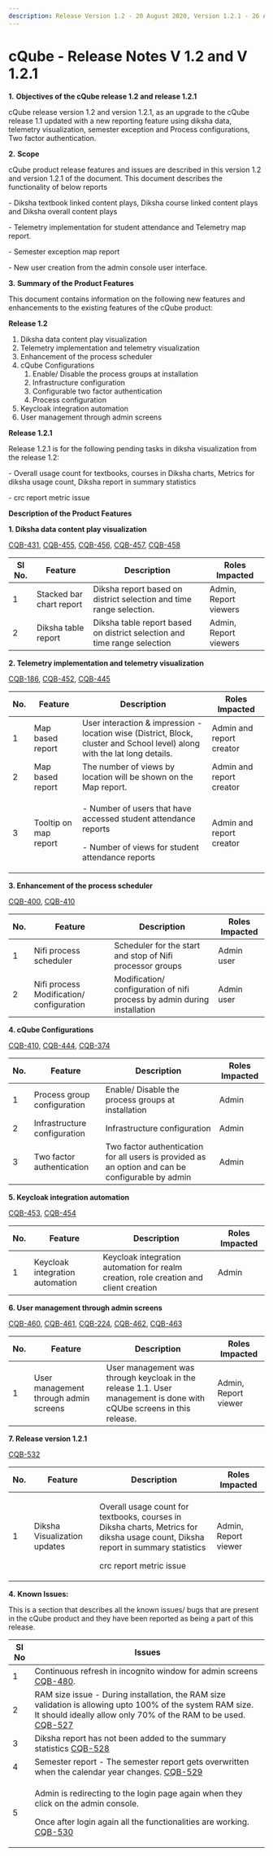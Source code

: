 ```yaml
---
description: Release Version 1.2 - 20 August 2020, Version 1.2.1 - 26 August 2020
---
```


# cQube - Release Notes V 1.2 and V 1.2.1

&#x20;**1.** **Objectives of the cQube release 1.2 and release 1.2.1**

cQube release version 1.2 and version 1.2.1, as an upgrade to the cQube release 1.1 updated with a new reporting feature using diksha data, telemetry visualization, semester exception and Process configurations, Two factor authentication.

**2.** **Scope**

cQube product release features and issues are described in this version 1.2 and version 1.2.1 of the document​. This document describes the functionality of below reports

\-             Diksha textbook linked content plays, Diksha course linked content plays and Diksha overall content plays

\-             Telemetry implementation for student attendance and Telemetry map report.

\-             Semester exception map report

\-             New user creation from the admin console user interface.

**3.** **Summary of the Product Features**&#x20;

This document contains information on the following new features and enhancements to the existing features of the cQube product:

**Release 1.2**

1. Diksha data content play visualization
2. Telemetry implementation and telemetry visualization
3. Enhancement of the process scheduler
4. cQube Configurations
   1. Enable/ Disable the process groups at installation
   2. Infrastructure configuration
   3. Configurable two factor authentication
   4. Process configuration
5. Keycloak integration automation
6. User management through admin screens

**Release 1.2.1**

Release 1.2.1 is for the following pending tasks in diksha visualization from the release 1.2:

\-             Overall usage count for textbooks, courses in Diksha charts, Metrics for diksha usage count, Diksha report in summary statistics

\-             crc report metric issue

**Description of the Product Features**

**1. Diksha data content play visualization**

[CQB-431](https://project-sunbird.atlassian.net/browse/CQB-431), [CQB-455](https://project-sunbird.atlassian.net/browse/CQB-455), [CQB-456](https://project-sunbird.atlassian.net/browse/CQB-456), [CQB-457](https://project-sunbird.atlassian.net/browse/CQB-457), [CQB-458](https://project-sunbird.atlassian.net/browse/CQB-458)

| Sl No. | Feature                  | Description                                                              | Roles Impacted        |
| ------ | ------------------------ | ------------------------------------------------------------------------ | --------------------- |
| 1      | Stacked bar chart report | Diksha report based on district selection and time range selection.      | Admin, Report viewers |
| 2      | Diksha table report      | Diksha table report based on district selection and time range selection | Admin, Report viewers |

**2. Telemetry implementation and telemetry visualization**

[CQB-186](https://project-sunbird.atlassian.net/browse/CQB-186), [CQB-452](https://project-sunbird.atlassian.net/browse/CQB-452), [CQB-445](https://project-sunbird.atlassian.net/browse/CQB-445)

| No. | Feature               | Description                                                                                                                   | Roles Impacted           |
| --- | --------------------- | ----------------------------------------------------------------------------------------------------------------------------- | ------------------------ |
| 1   | Map based report      | User interaction & impression - location wise (District, Block, cluster and School level) along with the lat long details.    | Admin and report creator |
| 2   | Map based report      | The number of views by location will be shown on the Map report.                                                              | Admin and report creator |
| 3   | Tooltip on map report | <p>- Number of users that have accessed student attendance reports</p><p>- Number of views for student attendance reports</p> | Admin and report creator |

**3. Enhancement of the process scheduler**

[CQB-400](https://project-sunbird.atlassian.net/browse/CQB-400), [CQB-410](https://project-sunbird.atlassian.net/browse/CQB-410)

| No. | Feature                                  | Description                                                              | Roles Impacted |
| --- | ---------------------------------------- | ------------------------------------------------------------------------ | -------------- |
| 1   | Nifi process scheduler                   | Scheduler for the start and stop of Nifi processor groups                | Admin user     |
| 2   | Nifi process Modification/ configuration | Modification/ configuration of nifi process by admin during installation | Admin user     |

**4. cQube Configurations**

[CQB-410,](https://project-sunbird.atlassian.net/browse/CQB-410) [CQB-444](https://project-sunbird.atlassian.net/browse/CQB-444), [CQB-374](https://project-sunbird.atlassian.net/browse/CQB-374)

| No. | Feature                      | Description                                                                                       | Roles Impacted |
| --- | ---------------------------- | ------------------------------------------------------------------------------------------------- | -------------- |
| 1   | Process group configuration  | Enable/ Disable the process groups at installation                                                | Admin          |
| 2   | Infrastructure configuration | Infrastructure configuration                                                                      | Admin          |
| 3   | Two factor authentication    | Two factor authentication for all users is provided as an option and can be configurable by admin | Admin          |

**5. Keycloak integration automation**

[CQB-453,](https://project-sunbird.atlassian.net/browse/CQB-453) [CQB-454](https://project-sunbird.atlassian.net/browse/CQB-454)&#x20;

| No. | Feature                         | Description                                                                           | Roles Impacted |
| --- | ------------------------------- | ------------------------------------------------------------------------------------- | -------------- |
| 1   | Keycloak integration automation | Keycloak integration automation for realm creation, role creation and client creation | Admin          |

**6. User management through admin screens**

[CQB-460](https://project-sunbird.atlassian.net/browse/CQB-460), [CQB-461](https://project-sunbird.atlassian.net/browse/CQB-461), [CQB-224](https://project-sunbird.atlassian.net/browse/CQB-224), [CQB-462](https://project-sunbird.atlassian.net/browse/CQB-462), [CQB-463](https://project-sunbird.atlassian.net/browse/CQB-463)

| No. | Feature                               | Description                                                                                                          | Roles Impacted       |
| --- | ------------------------------------- | -------------------------------------------------------------------------------------------------------------------- | -------------------- |
| 1   | User management through admin screens | User management was through keycloak in the release 1.1. User management is done with cQUbe screens in this release. | Admin, Report viewer |

**7. Release version 1.2.1**

[CQB-532](https://project-sunbird.atlassian.net/browse/CQB-532)

| No. | Feature                      | Description                                                                                                                                                           | Roles Impacted       |
| --- | ---------------------------- | --------------------------------------------------------------------------------------------------------------------------------------------------------------------- | -------------------- |
| 1   | Diksha Visualization updates | <p>Overall usage count for textbooks, courses in Diksha charts, Metrics for diksha usage count, Diksha report in summary statistics</p><p>crc report metric issue</p> | Admin, Report viewer |

**4.** **Known Issues:**

This is a section that describes all the known issues/ bugs that are present in the cQube product and they have been reported as being a part of this release.

| Sl No | Issues                                                                                                                                                                                                                                 |
| ----- | -------------------------------------------------------------------------------------------------------------------------------------------------------------------------------------------------------------------------------------- |
| 1     | Continuous refresh in incognito window for admin screens [CQB-480](https://project-sunbird.atlassian.net/browse/CQB-480).                                                                                                              |
| 2     | RAM size issue - During installation, the RAM size validation is allowing upto 100% of the system RAM size. It should ideally allow only 70% of the RAM to be used. [CQB-527](https://project-sunbird.atlassian.net/browse/CQB-527)    |
| 3     | Diksha report has not been added to the summary statistics [CQB-528](https://project-sunbird.atlassian.net/browse/CQB-528)                                                                                                             |
| 4     | Semester report -  The semester report gets overwritten when the calendar year changes. [CQB-529](https://project-sunbird.atlassian.net/browse/CQB-529)                                                                                |
| 5     | <p>Admin is redirecting to the login page again when they click on the admin console.</p><p>Once after login again all the functionalities are working. <a href="https://project-sunbird.atlassian.net/browse/CQB-530">CQB-530</a></p> |
